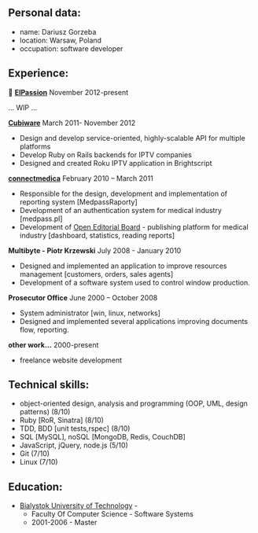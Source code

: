 Personal data:
-------------
* name: Dariusz Gorzeba
* location: Warsaw, Poland
* occupation: software developer

Experience:
-----------

**[ElPassion](http://elpassion.com/)** November 2012-present

  ... WIP ...

**[Cubiware](http://cubiware.com/)** March 2011- November 2012

  * Design and develop service-oriented, highly-scalable API for
    multiple platforms
  * Develop Ruby on Rails backends for IPTV companies
  * Designed and created Roku IPTV application in Brightscript

**[connectmedica](http://en.connectmedica.com/)** February 2010 –
  March 2011
  
  * Responsible for the design, development and implementation of
    reporting system [MedpassRaporty]
  * Development of an authentication system for medical industry
    [medpass.pl]
  * Development of
    [Open Editorial Board](http://www.oeb.openmedica.pl) - publishing
    platform for medical industry
    [dashboard, statistics, reading reports] 

**Multibyte - Piotr Krzewski** July 2008 - January 2010

  * Designed and implemented an application to improve resources
    management [customers, orders, sales agents]
  * Development of a software system used to control window production.

**Prosecutor Office** June 2000 – October 2008

  * System administrator [win, linux, networks]
  * Designed and implemented several applications improving documents
    flow, reporting.

**other work...** 2000-present

* freelance website development 

Technical skills:
----------------

* object-oriented design, analysis and programming (OOP, UML, design
  patterns) (8/10)
* Ruby [RoR, Sinatra] (8/10)
* TDD, BDD [unit tests,rspec] (8/10)
* SQL [MySQL], noSQL [MongoDB, Redis, CouchDB]
* JavaScript, jQuery, node.js (5/10)
* Git (7/10)
* Linux (7/10)

Education:
---------
* [Bialystok University of Technology](http://www.pb.edu.pl/en/) - 
  * Faculty Of Computer Science - Software Systems
  * 2001-2006 - Master
